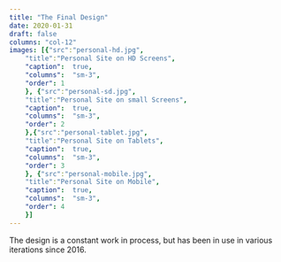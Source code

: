 ```yaml
---
title: "The Final Design"
date: 2020-01-31
draft: false
columns: "col-12"
images: [{"src":"personal-hd.jpg",
    "title":"Personal Site on HD Screens",
    "caption":  true,
    "columns":  "sm-3",
    "order": 1
    }, {"src":"personal-sd.jpg",
    "title":"Personal Site on small Screens",
    "caption":  true,
    "columns":  "sm-3",
    "order": 2
    },{"src":"personal-tablet.jpg",
    "title":"Personal Site on Tablets",
    "caption":  true,
    "columns":  "sm-3",
    "order": 3
    }, {"src":"personal-mobile.jpg",
    "title":"Personal Site on Mobile",
    "caption":  true,
    "columns":  "sm-3",
    "order": 4
    }]
---
```

The design is a constant work in process, but has been in use in various iterations since 2016.